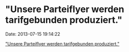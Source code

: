 \"Unsere Parteiflyer werden tarifgebunden produziert.\"
=======================================================

Date: 2013-07-15 19:14:22

[\"Unsere Parteiflyer werden tarifgebunden
produziert.\"](http://www.wer-weiss-was.de/app/article/show/7291202)
